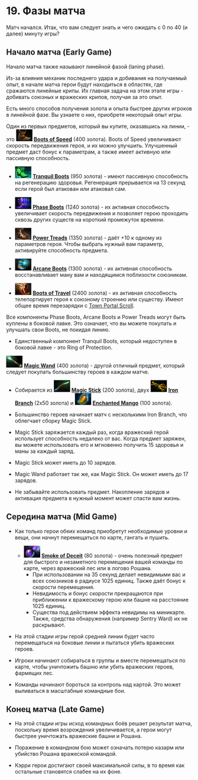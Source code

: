 # 19. Фазы матча

Матч начался. Итак, что вам следует знать и чего ожидать с 0 по 40 (и далее) минуту игры?

## Начало матча (Early Game)

Начало матча также называют линейной фазой (laning phase).

Из-за влияния механик последнего удара и добивания на получаемый опыт, в начале матча герои будут находиться в областях, где сражаются линейные крипы. Их главная задача на этом этапе игры - добивать союзных и вражеских крипов, получая за это опыт.

Есть много способов получения золота и опыта быстрее других игроков в линейной фазе. Вы узнаете о них, приобретя некоторый опыт игры.

Один из первых предметов, который вы купите, оказавшись на линии, - это ![Boots of Speed](images/19.1_boots_of_speed.png) [**Boots of Speed**](https://dota2-ru.gamepedia.com/Boots_of_Speed) (400 золота). Boots of Speed увеличивают скорость передвижения героя, и их можно улучшить. Улучшенный предмет даст бонус к параметрам, а также имеет активную или пассивную способность.

* ![Tranquil Boots](images/19.2_tranquil_boots.png) [**Tranquil Boots**](https://dota2-ru.gamepedia.com/Tranquil_Boots) (950 золота) - имеют пассивную способность на регенерацию здоровья. Регенерация прерывается на 13 секунд если герой был атакован или атаковал сам.

* ![Phase Boots](images/19.3_phase_boots.png) [**Phase Boots**](https://dota2-ru.gamepedia.com/Phase_Boots) (1240 золота) - их активная способность увеличивает скорость передвижения и позволяет герою проходить сквозь других существ на короткий промежуток времени.

* ![Power Treads](images/19.4_power_treads.png) [**Power Treads**](https://dota2-ru.gamepedia.com/Power_Treads) (1350 золота) - даёт +10 к одному из параметров героя. Чтобы выбрать нужный вам параметр, активируйте способность предмета.

* ![Arcane Boots](images/19.5_arcane_boots.png) [**Arcane Boots**](https://dota2-ru.gamepedia.com/Arcane_Boots) (1300 золота) - их активная способность восстанавливает ману вам и находящимся поблизости союзникам.

* ![Boots of Travel](images/19.6_boots_of_travel.png) [**Boots of Travel**](https://dota2-ru.gamepedia.com/Boots_of_Travel) (2400 золота) - их активная способность телепортирует героя к союзному строению или существу. Имеют общее время перезарядки с [Town Portal Scroll](https://dota2-ru.gamepedia.com/Town_Portal_Scroll).

Все компоненты Phase Boots, Arcane Boots и Power Treads могут быть куплены в боковой лавке. Это означает, что вы можете покупать и улучшать свои Boots, не покидая линию.

* Единственный компонент Tranquil Boots, который недоступен в боковой лавке - это Ring of Protection.

![Magic Wand](images/19.7_magic_wand.png) [**Magic Wand**](https://dota2-ru.gamepedia.com/Magic_Wand) (400 золота) - другой отличный предмет, который следует покупать большинству героев в каждом матче.

* Собирается из ![Magic Stick](images/19.8_magic_stick.png) [**Magic Stick**](https://dota2-ru.gamepedia.com/Magic_Stick) (200 золота), двух ![Iron Branch](images/19.9_iron_branch.png) [**Iron Branch**](https://dota2-ru.gamepedia.com/Iron_Branch) (2x50 золота) и ![Enchanted Mango](images/19.10_enchanted_mango.png) [**Enchanted Mango**](https://dota2-ru.gamepedia.com/Enchanted_Mango) (100 золота).

* Большинство героев начинает матч с несколькими Iron Branch, что облегчает сборку Magic Stick.

* Magic Stick заряжается каждый раз, когда вражеский герой использует способность недалеко от вас. Когда предмет заряжен, вы можете использовать его и мгновенно получить 15 здоровья и маны за каждый заряд.

* Magic Stick может иметь до 10 зарядов.

* Magic Wand работает так же, как Magic Stick. Он может иметь до 17 зарядов.

* Не забывайте использовать предмет. Накопление зарядов и активация предмета в нужный момент может спасти вам жизнь.

## Середина матча (Mid Game)

* Как только герои обеих команд приобретут необходимые уровни и вещи, они начнут перемещаться по карте, гангать и пушить.
    * ![Smoke of Deceit](images/19.11_smoke_of_deceit.png) [**Smoke of Deceit**](https://dota2-ru.gamepedia.com/Smoke_of_Deceit) (80 золота) - очень полезный предмет для быстрого и незаметного перемещения вашей команды по карте, через вражеский лес или в логово Рошана.
        * При использовании на 35 секунд делает невидимыми вас и всех союзников в радиусе 1025 единиц. Также даёт бонус к скорости перемещения.
        * Невидимость и бонус скорости прекращаются при приближении к вражескому герою или башне на расстояние 1025 единиц.
        * Существа под действием эффекта невидимы на миникарте. Также, средства обнаружения (например Sentry Ward) их не раскрывают.

* На этой стадии игры герой средней линии будет часто перемещаться на боковые линии и пытаться убить вражеских героев.

* Игроки начинают собираться в группы и вместе перемещаться по карте, чтобы уничтожить башню или убить вражеских героев, фармящих лес.

* Команды начинают бороться за контроль над картой. Это может выливаться в масштабные командные бои.

## Конец матча (Late Game)

* На этой стадии игры исход командных боёв решает результат матча, поскольку время возрождения увеличивается, а герои могут быстрее уничтожать вражеские башни и Рошана.

* Поражение в командном бою может означать потерю казарм или убийство Рошана вражеской командой.

* Кэрри герои достигают своей максимальной силы, в то время как остальные становятся слабее на их фоне.
